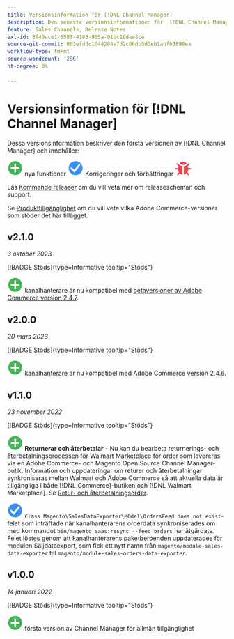 ```yaml
---
title: Versionsinformation för [!DNL Channel Manager]
description: Den senaste versionsinformationen för  [!DNL Channel Manager] från Adobe Commerce.
feature: Sales Channels, Release Notes
exl-id: 8f40ace1-6587-4185-955a-91bc16dee8ce
source-git-commit: 003efd3c1044284a7d2c86db5d3eb1abfb3898ea
workflow-type: tm+mt
source-wordcount: '206'
ht-degree: 0%

---
```


# Versionsinformation för [!DNL Channel Manager]

Dessa versionsinformation beskriver den första versionen av [!DNL Channel Manager] och innehåller:

![Nya](../assets/new.svg) nya funktioner
![ Åtgärdat problem ](../assets/fix.svg) Korrigeringar och förbättringar
![Kända fel](../assets/bug.svg)

Läs [Kommande releaser](https://experienceleague.adobe.com/docs/commerce-operations/release/planning/schedule.html) om du vill veta mer om releasescheman och support.

Se [Produkttillgänglighet](https://experienceleague.adobe.com/docs/commerce-operations/release/product-availability.html) om du vill veta vilka Adobe Commerce-versioner som stöder det här tillägget.

## v2.1.0

*3 oktober 2023*

[!BADGE Stöds]{type=Informative tooltip="Stöds"}

![Ny](../assets/new.svg) kanalhanterare är nu kompatibel med [betaversioner av Adobe Commerce version 2.4.7](https://experienceleague.adobe.com/docs/commerce-operations/release/beta.html).

## v2.0.0

*20 mars 2023*

[!BADGE Stöds]{type=Informative tooltip="Stöds"}

![Ny](../assets/new.svg)<!--CHAN-5893--> kanalhanterare är nu kompatibel med Adobe Commerce version 2.4.6.

## v1.1.0

*23 november 2022*

[!BADGE Stöds]{type=Informative tooltip="Stöds"}

![Nytt](../assets/new.svg)<!--CHAN-5204--> **Returnerar och återbetalar** - Nu kan du bearbeta returnerings- och återbetalningsprocessen för Walmart Marketplace för order som levereras via en Adobe Commerce- och Magento Open Source Channel Manager-butik. Information och uppdateringar om returer och återbetalningar synkroniseras mellan Walmart och Adobe Commerce så att aktuella data är tillgängliga i både [!DNL Commerce]-butiken och [!DNL Walmart Marketplace]. Se [Retur- och återbetalningsorder](return-refund-orders.md).

![Korrigerat](../assets/fix.svg)<!--CHAN-5661--> `Class Magento\SalesDataExporter\MOdel\OrdersFeed does not exist`-felet som inträffade när kanalhanterarens orderdata synkroniserades om med kommandot `bin/magento saas:resync --feed orders` har åtgärdats. Felet löstes genom att kanalhanterarens paketberoenden uppdaterades för modulen Säljdataexport, som fick ett nytt namn från `magento/module-sales-data-exporter` till `magento/module-sales-orders-data-exporter`.

## v1.0.0

*14 januari 2022*

[!BADGE Stöds]{type=Informative tooltip="Stöds"}

![Ny](../assets/new.svg) första version av Channel Manager för allmän tillgänglighet


